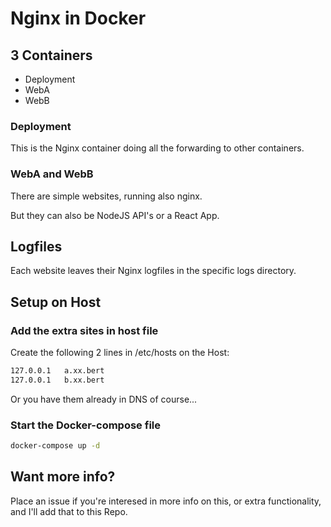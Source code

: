 # Nginx in Docker

## 3 Containers

- Deployment
- WebA
- WebB

### Deployment
This is the Nginx container doing all the forwarding to other containers.

### WebA and WebB
There are simple websites, running also nginx. 

But they can also be NodeJS API's or a React App.


## Logfiles
Each website leaves their Nginx logfiles in the specific logs directory. 

## Setup on Host

### Add the extra sites in host file
Create the following 2 lines in /etc/hosts on the Host:
```bash
127.0.0.1   a.xx.bert
127.0.0.1   b.xx.bert
```
Or you have them already in DNS of course...

### Start the Docker-compose file
```bash
docker-compose up -d
```

## Want more info?
Place an issue if you're interesed in more info on this, or extra functionality, and I'll add that to this Repo.
